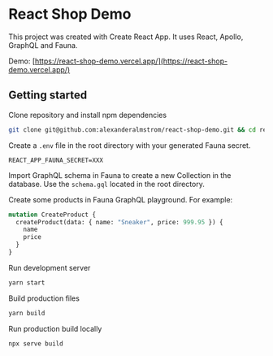 # React Shop Demo

This project was created with Create React App. It uses React, Apollo, GraphQL and Fauna.

Demo: [https://react-shop-demo.vercel.app/](https://react-shop-demo.vercel.app/)

## Getting started

Clone repository and install npm dependencies

```bash
git clone git@github.com:alexanderalmstrom/react-shop-demo.git && cd react-shop-demo && yarn
```

Create a `.env` file in the root directory with your generated Fauna secret.

```env
REACT_APP_FAUNA_SECRET=XXX
```

Import GraphQL schema in Fauna to create a new Collection in the database. Use the `schema.gql` located in the root directory.

Create some products in Fauna GraphQL playground. For example:

```graphql
mutation CreateProduct {
  createProduct(data: { name: "Sneaker", price: 999.95 }) {
    name
    price
  }
}
```

Run development server

```bash
yarn start
```

Build production files

```bash
yarn build
```

Run production build locally

```bash
npx serve build
```
